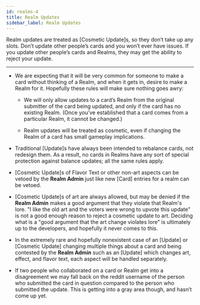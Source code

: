 ```yaml
---
id: realms-4
title: Realm Updates
sidebar_label: Realm Updates
---
```


Realm updates are treated as [Cosmetic Update]s, so they don’t take up any slots. Don’t update other people’s cards and you won’t ever have issues. If you update other people’s cards and Realms, they may get the ability to reject your update.

---

- We are expecting that it will be very common for someone to make a card without thinking of a Realm, and when it gets in, desire to make a Realm for it. Hopefully these rules will make sure nothing goes awry:

  - We will only allow updates to a card’s Realm from the original submitter of the card being updated, and only if the card has no existing Realm. (Once you’ve established that a card comes from a particular Realm, it cannot be changed.)

  - Realm updates will be treated as cosmetic, even if changing the Realm of a card has small gameplay implications.

- Traditional [Update]s have always been intended to rebalance cards, not redesign them. As a result, no cards in Realms have any sort of special protection against balance updates; all the same rules apply.

- [Cosmetic Update]s of Flavor Text or other non-art aspects can be vetoed by the **Realm Admin** just like new [Card] entries for a realm can be vetoed.

- [Cosmetic Update]s of art are always allowed, but may be denied if the **Realm Admin** makes a good argument that they violate that Realm's lore. "I like the old art and the voters were wrong to upvote this update" is not a good enough reason to reject a cosmetic update to art. Deciding what is a "good argument that the art change violates lore" is ultimately up to the developers, and hopefully it never comes to this.

- In the extremely rare and hopefully nonexistent case of an [Update] or [Cosmetic Update] changing multiple things about a card and being contested by the **Realm Admin** such as an [Update] which changes art, effect, and flavor text, each aspect will be handled separately.

- If two people who collaborated on a card or Realm get into a disagreement we may fall back on the reddit username of the person who submitted the card in question compared to the person who submitted the update. This is getting into a gray area though, and hasn’t come up yet.
